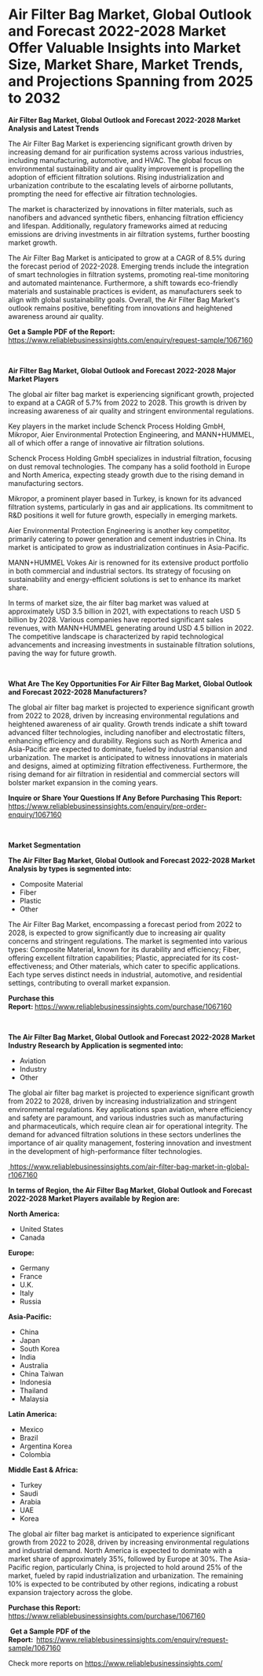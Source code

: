 <p><h1>Air Filter Bag Market, Global Outlook and Forecast 2022-2028 Market Offer Valuable Insights into Market Size, Market Share, Market Trends, and Projections Spanning from 2025 to 2032</h1></p><p><strong>Air Filter Bag Market, Global Outlook and Forecast 2022-2028 Market Analysis and Latest Trends</strong></p>
<p><p>The Air Filter Bag Market is experiencing significant growth driven by increasing demand for air purification systems across various industries, including manufacturing, automotive, and HVAC. The global focus on environmental sustainability and air quality improvement is propelling the adoption of efficient filtration solutions. Rising industrialization and urbanization contribute to the escalating levels of airborne pollutants, prompting the need for effective air filtration technologies.</p><p>The market is characterized by innovations in filter materials, such as nanofibers and advanced synthetic fibers, enhancing filtration efficiency and lifespan. Additionally, regulatory frameworks aimed at reducing emissions are driving investments in air filtration systems, further boosting market growth. </p><p>The Air Filter Bag Market is anticipated to grow at a CAGR of 8.5% during the forecast period of 2022-2028. Emerging trends include the integration of smart technologies in filtration systems, promoting real-time monitoring and automated maintenance. Furthermore, a shift towards eco-friendly materials and sustainable practices is evident, as manufacturers seek to align with global sustainability goals. Overall, the Air Filter Bag Market's outlook remains positive, benefiting from innovations and heightened awareness around air quality.</p></p>
<p><strong>Get a Sample PDF of the Report:&nbsp;</strong> <a href="https://www.reliablebusinessinsights.com/enquiry/request-sample/1067160?utm_campaign=2983&utm_medium=2&utm_source=Github&utm_content=ia&utm_term=21032025&utm_id=air-filter-bag-market-global-outlook-and-forecast-2022-2028">https://www.reliablebusinessinsights.com/enquiry/request-sample/1067160</a></p>
<p>&nbsp;</p>
<p><strong>Air Filter Bag Market, Global Outlook and Forecast 2022-2028 Major Market Players</strong></p>
<p><p>The global air filter bag market is experiencing significant growth, projected to expand at a CAGR of 5.7% from 2022 to 2028. This growth is driven by increasing awareness of air quality and stringent environmental regulations.</p><p>Key players in the market include Schenck Process Holding GmbH, Mikropor, Aier Environmental Protection Engineering, and MANN+HUMMEL, all of which offer a range of innovative air filtration solutions. </p><p>Schenck Process Holding GmbH specializes in industrial filtration, focusing on dust removal technologies. The company has a solid foothold in Europe and North America, expecting steady growth due to the rising demand in manufacturing sectors.</p><p>Mikropor, a prominent player based in Turkey, is known for its advanced filtration systems, particularly in gas and air applications. Its commitment to R&D positions it well for future growth, especially in emerging markets.</p><p>Aier Environmental Protection Engineering is another key competitor, primarily catering to power generation and cement industries in China. Its market is anticipated to grow as industrialization continues in Asia-Pacific.</p><p>MANN+HUMMEL Vokes Air is renowned for its extensive product portfolio in both commercial and industrial sectors. Its strategy of focusing on sustainability and energy-efficient solutions is set to enhance its market share.</p><p>In terms of market size, the air filter bag market was valued at approximately USD 3.5 billion in 2021, with expectations to reach USD 5 billion by 2028. Various companies have reported significant sales revenues, with MANN+HUMMEL generating around USD 4.5 billion in 2022. The competitive landscape is characterized by rapid technological advancements and increasing investments in sustainable filtration solutions, paving the way for future growth.</p></p>
<p>&nbsp;</p>
<p><strong>What Are The Key Opportunities For Air Filter Bag Market, Global Outlook and Forecast 2022-2028 Manufacturers?</strong></p>
<p><p>The global air filter bag market is projected to experience significant growth from 2022 to 2028, driven by increasing environmental regulations and heightened awareness of air quality. Growth trends indicate a shift toward advanced filter technologies, including nanofiber and electrostatic filters, enhancing efficiency and durability. Regions such as North America and Asia-Pacific are expected to dominate, fueled by industrial expansion and urbanization. The market is anticipated to witness innovations in materials and designs, aimed at optimizing filtration effectiveness. Furthermore, the rising demand for air filtration in residential and commercial sectors will bolster market expansion in the coming years.</p></p>
<p><strong>Inquire or Share Your Questions If Any Before Purchasing This Report:</strong> <a href="https://www.reliablebusinessinsights.com/enquiry/pre-order-enquiry/1067160?utm_campaign=2983&utm_medium=2&utm_source=Github&utm_content=ia&utm_term=21032025&utm_id=air-filter-bag-market-global-outlook-and-forecast-2022-2028">https://www.reliablebusinessinsights.com/enquiry/pre-order-enquiry/1067160</a></p>
<p>&nbsp;</p>
<p><strong>Market Segmentation</strong></p>
<p><strong>The Air Filter Bag Market, Global Outlook and Forecast 2022-2028 Market Analysis by types is segmented into:</strong></p>
<p><ul><li>Composite Material</li><li>Fiber</li><li>Plastic</li><li>Other</li></ul></p>
<p><p>The Air Filter Bag Market, encompassing a forecast period from 2022 to 2028, is expected to grow significantly due to increasing air quality concerns and stringent regulations. The market is segmented into various types: Composite Material, known for its durability and efficiency; Fiber, offering excellent filtration capabilities; Plastic, appreciated for its cost-effectiveness; and Other materials, which cater to specific applications. Each type serves distinct needs in industrial, automotive, and residential settings, contributing to overall market expansion.</p></p>
<p><strong>Purchase this Report:&nbsp;</strong><a href="https://www.reliablebusinessinsights.com/purchase/1067160?utm_campaign=2983&utm_medium=2&utm_source=Github&utm_content=ia&utm_term=21032025&utm_id=air-filter-bag-market-global-outlook-and-forecast-2022-2028">https://www.reliablebusinessinsights.com/purchase/1067160</a></p>
<p>&nbsp;</p>
<p><strong>The Air Filter Bag Market, Global Outlook and Forecast 2022-2028 Market Industry Research by Application is segmented into:</strong></p>
<p><ul><li>Aviation</li><li>Industry</li><li>Other</li></ul></p>
<p><p>The global air filter bag market is projected to experience significant growth from 2022 to 2028, driven by increasing industrialization and stringent environmental regulations. Key applications span aviation, where efficiency and safety are paramount, and various industries such as manufacturing and pharmaceuticals, which require clean air for operational integrity. The demand for advanced filtration solutions in these sectors underlines the importance of air quality management, fostering innovation and investment in the development of high-performance filter technologies.</p></p>
<p><a href="https://www.reliablebusinessinsights.com/air-filter-bag-market-in-global-r1067160?utm_campaign=2983&utm_medium=2&utm_source=Github&utm_content=ia&utm_term=21032025&utm_id=air-filter-bag-market-global-outlook-and-forecast-2022-2028">&nbsp;https://www.reliablebusinessinsights.com/air-filter-bag-market-in-global-r1067160</a></p>
<p><strong>In terms of Region, the Air Filter Bag Market, Global Outlook and Forecast 2022-2028 Market Players available by Region are:</strong></p>
<p>
    <p> <strong> North America: </strong>
        <ul>
            <li>United States</li>
            <li>Canada</li>
        </ul>
        </p> 
    <p> <strong> Europe: </strong>
        <ul>
            <li>Germany</li>
            <li>France</li>
            <li>U.K.</li>
            <li>Italy</li>
            <li>Russia</li>
        </ul>
        </p> 
    <p> <strong> Asia-Pacific: </strong>
        <ul>
            <li>China</li>
            <li>Japan</li>
            <li>South Korea</li>
            <li>India</li>
            <li>Australia</li>
            <li>China Taiwan</li>
            <li>Indonesia</li>
            <li>Thailand</li>
            <li>Malaysia</li>
        </ul>
        </p> 
    <p> <strong> Latin America: </strong>
        <ul>
            <li>Mexico</li>
            <li>Brazil</li>
            <li>Argentina Korea</li>
            <li>Colombia</li>
        </ul>
        </p> 
    <p> <strong> Middle East & Africa: </strong>
        <ul>
            <li>Turkey</li>
            <li>Saudi</li>
            <li>Arabia</li>
            <li>UAE</li>
            <li>Korea</li>
        </ul>
    </p>
    </p>
<p><p>The global air filter bag market is anticipated to experience significant growth from 2022 to 2028, driven by increasing environmental regulations and industrial demand. North America is expected to dominate with a market share of approximately 35%, followed by Europe at 30%. The Asia-Pacific region, particularly China, is projected to hold around 25% of the market, fueled by rapid industrialization and urbanization. The remaining 10% is expected to be contributed by other regions, indicating a robust expansion trajectory across the globe.</p></p>
<p><strong>Purchase this Report: </strong><a href="https://www.reliablebusinessinsights.com/purchase/1067160?utm_campaign=2983&utm_medium=2&utm_source=Github&utm_content=ia&utm_term=21032025&utm_id=air-filter-bag-market-global-outlook-and-forecast-2022-2028">https://www.reliablebusinessinsights.com/purchase/1067160</a></p>
<p>&nbsp;<strong>Get a Sample PDF of the Report:&nbsp;&nbsp;</strong><a href="https://www.reliablebusinessinsights.com/enquiry/request-sample/1067160?utm_campaign=2983&utm_medium=2&utm_source=Github&utm_content=ia&utm_term=21032025&utm_id=air-filter-bag-market-global-outlook-and-forecast-2022-2028">https://www.reliablebusinessinsights.com/enquiry/request-sample/1067160</a></p>
<p><strong></strong></p>
<p>Check more reports on <a href="https://www.reliablebusinessinsights.com/?utm_campaign=2983&utm_medium=2&utm_source=Github&utm_content=ia&utm_term=21032025&utm_id=air-filter-bag-market-global-outlook-and-forecast-2022-2028">https://www.reliablebusinessinsights.com/</a></p>